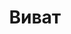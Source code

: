 --- 
title: "Виват" 
site: "www.vivat2013.com" 
town: "Севастополь" 
tel: ["+380662006696, +79787004058"] 
address: "Россия, АР Крым, г. Севастополь ул. Пионерская 3, оф. 3" 
mail: "sevivat2013@mail.ru" 
--- 